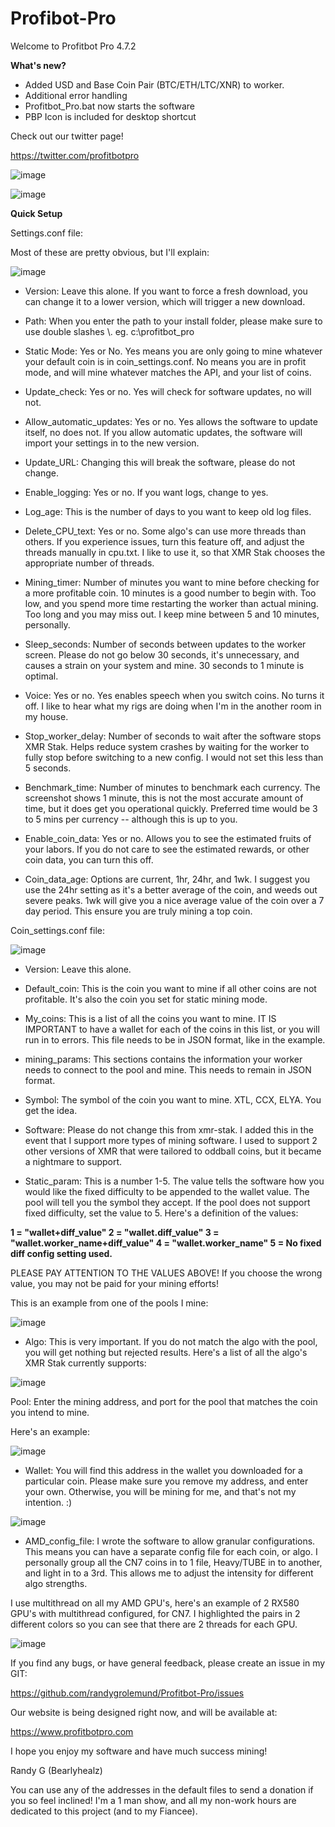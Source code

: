 # Profibot-Pro

Welcome to Profitbot Pro 4.7.2

<b>What's new?</b>

- Added USD and Base Coin Pair (BTC/ETH/LTC/XNR) to worker.
- Additional error handling
- Profitbot_Pro.bat now starts the software
- PBP Icon is included for desktop shortcut

Check out our twitter page!

https://twitter.com/profitbotpro

![image](https://user-images.githubusercontent.com/8581255/44957972-ca7c2700-ae9e-11e8-9953-7e400dae50d1.png)

![image](https://user-images.githubusercontent.com/8581255/44958135-45464180-aea1-11e8-9695-c62bf227d127.png)


<b>Quick Setup</b>

Settings.conf file:

Most of these are pretty obvious, but I'll explain:

![image](https://user-images.githubusercontent.com/8581255/44958455-1f6f6b80-aea6-11e8-987e-d39c8db9d65b.png)

- Version: Leave this alone. If you want to force a fresh download, you can change it to a lower version, which will trigger a new download.

 - Path: When you enter the path to your install folder, please make sure to use double slashes \\. eg. c:\\profitbot_pro

- Static Mode: Yes or No. Yes means you are only going to mine whatever your default coin is in coin_settings.conf. No means you are in profit mode, and will mine whatever matches the API, and your list of coins.

- Update_check: Yes or no. Yes will check for software updates, no will not.

- Allow_automatic_updates: Yes or no. Yes allows the software to update itself, no does not. If you allow automatic updates, the software will import your settings in to the new version.

- Update_URL: Changing this will break the software, please do not change.

- Enable_logging: Yes or no. If you want logs, change to yes.

- Log_age: This is the number of days to you want to keep old log files.

- Delete_CPU_text: Yes or no. Some algo's can use more threads than others. If you experience issues, turn this feature off, and adjust the threads manually in cpu.txt. I like to use it, so that XMR Stak chooses the appropriate number of threads.

- Mining_timer: Number of minutes you want to mine before checking for a more profitable coin. 10 minutes is a good number to begin with. Too low, and you spend more time restarting the worker than actual mining. Too long and you may miss out. I keep mine between 5 and 10 minutes, personally.

- Sleep_seconds: Number of seconds between updates to the worker screen. Please do not go below 30 seconds, it's unnecessary, and causes a strain on your system and mine. 30 seconds to 1 minute is optimal.

- Voice: Yes or no. Yes enables speech when you switch coins. No turns it off. I like to hear what my rigs are doing when I'm in the another room in my house. 

- Stop_worker_delay: Number of seconds to wait after the software stops XMR Stak. Helps reduce system crashes by waiting for the worker to fully stop before switching to a new config. I would not set this less than 5 seconds. 

- Benchmark_time: Number of minutes to benchmark each currency. The screenshot shows 1 minute, this is not the most accurate amount of time, but it does get you operational quickly. Preferred time would be 3 to 5 mins per currency -- although this is up to you.

- Enable_coin_data: Yes or no. Allows you to see the estimated fruits of your labors. If you do not care to see the estimated rewards, or other coin data, you can turn this off.

- Coin_data_age: Options are current, 1hr, 24hr, and 1wk. I suggest you use the 24hr setting as it's a better average of the coin, and weeds out severe peaks. 1wk will give you a nice average value of the coin over a 7 day period. This ensure you are truly mining a top coin.

Coin_settings.conf file:

![image](https://user-images.githubusercontent.com/8581255/44958738-f6e97080-aea9-11e8-9e5d-85747fd52bbf.png)

- Version: Leave this alone.

- Default_coin: This is the coin you want to mine if all other coins are not profitable. It's also the coin you set for static mining mode.

- My_coins: This is a list of all the coins you want to mine. IT IS IMPORTANT to have a wallet for each of the coins in this list, or you will run in to errors. This file needs to be in JSON format, like in the example.

- mining_params: This sections contains the information your worker needs to connect to the pool and mine. This needs to remain in JSON format.

- Symbol: The symbol of the coin you want to mine. XTL, CCX, ELYA. You get the idea.

- Software: Please do not change this from xmr-stak. I added this in the event that I support more types of mining software. I used to support 2 other versions of XMR that were tailored to oddball coins, but it became a nightmare to support. 

- Static_param: This is a number 1-5. The value tells the software how you would like the fixed difficulty to be appended to the wallet value. The pool will tell you the symbol they accept. If the pool does not support fixed difficulty, set the value to 5. Here's a definition of the values: 

<b> 1 = "wallet+diff_value" 2 = "wallet.diff_value" 3 = "wallet.worker_name+diff_value" 4 = "wallet.worker_name" 5 = No fixed diff config setting used. </b>

PLEASE PAY ATTENTION TO THE VALUES ABOVE! If you choose the wrong value, you may not be paid for your mining efforts!

This is an example from one of the pools I mine:

![image](https://user-images.githubusercontent.com/8581255/44958883-f05bf880-aeab-11e8-8085-0ae6b0ba39ec.png)

- Algo: This is very important. If you do not match the algo with the pool, you will get nothing but rejected results. Here's a list of all the algo's XMR Stak currently supports:

![image](https://user-images.githubusercontent.com/8581255/44958895-3618c100-aeac-11e8-83a6-82f185b28208.png)

Pool: Enter the mining address, and port for the pool that matches the coin you intend to mine.

Here's an example:

![image](https://user-images.githubusercontent.com/8581255/44958905-7415e500-aeac-11e8-8e57-ac3adebbc5b4.png)

- Wallet: You will find this address in the wallet you downloaded for a particular coin. Please make sure you remove my address, and enter your own. Otherwise, you will be mining for me, and that's not my intention. :)

![image](https://user-images.githubusercontent.com/8581255/44958917-b5a69000-aeac-11e8-89a3-68210b94cfc4.png)

- AMD_config_file: I wrote the software to allow granular configurations. This means you can have a separate config file for each coin, or algo. I personally group all the CN7 coins in to 1 file, Heavy/TUBE in to another, and light in to a 3rd. This allows me to adjust the intensity for different algo strengths.

I use multithread on all my AMD GPU's, here's an example of 2 RX580 GPU's with multithread configured, for CN7. I highlighted the pairs in 2 different colors so you can see that there are 2 threads for each GPU.

![image](https://user-images.githubusercontent.com/8581255/44958960-3c5b6d00-aead-11e8-86d0-2914075b1a25.png)

If you find any bugs, or have general feedback, please create an issue in my GIT:

https://github.com/randygrolemund/Profitbot-Pro/issues

Our website is being designed right now, and will be available at:

https://www.profitbotpro.com


I hope you enjoy my software and have much success mining!

Randy G (Bearlyhealz)

You can use any of the addresses in the default files to send a donation if you so feel inclined! I'm a 1 man show, and all my non-work hours are dedicated to this project (and to my Fiancee).
